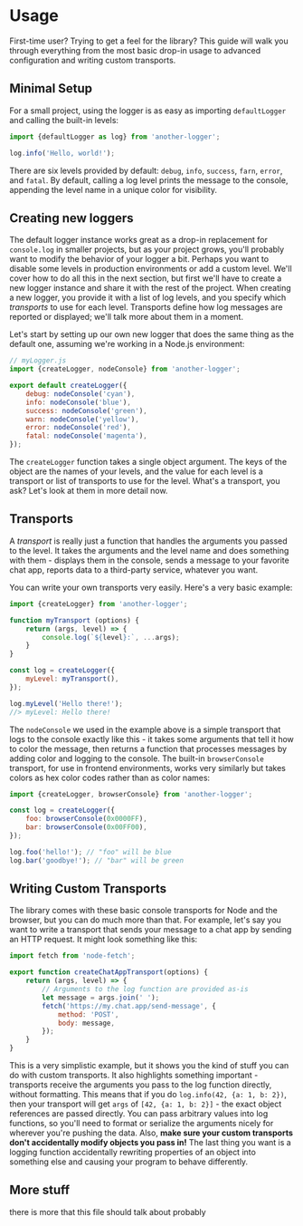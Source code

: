 # Usage

First-time user? Trying to get a feel for the library? This guide will walk you through everything from the most basic drop-in usage to advanced configuration and writing custom transports.

## Minimal Setup

For a small project, using the logger is as easy as importing `defaultLogger` and calling the built-in levels:

```js
import {defaultLogger as log} from 'another-logger';

log.info('Hello, world!');
```

There are six levels provided by default: `debug`, `info`, `success`, `farn`, `error`, and `fatal`. By default, calling a log level prints the message to the console, appending the level name in a unique color for visibility.

## Creating new loggers

The default logger instance works great as a drop-in replacement for `console.log` in smaller projects, but as your project grows, you'll probably want to modify the behavior of your logger a bit. Perhaps you want to disable some levels in production environments or add a custom level. We'll cover how to do all this in the next section, but first we'll have to create a new logger instance and share it with the rest of the project. When creating a new logger, you provide it with a list of log levels, and you specify which *transports* to use for each level. Transports define how log messages are reported or displayed; we'll talk more about them in a moment.

Let's start by setting up our own new logger that does the same thing as the default one, assuming we're working in a Node.js environment:

```js
// myLogger.js
import {createLogger, nodeConsole} from 'another-logger';

export default createLogger({
	debug: nodeConsole('cyan'),
	info: nodeConsole('blue'),
	success: nodeConsole('green'),
	warn: nodeConsole('yellow'),
	error: nodeConsole('red'),
	fatal: nodeConsole('magenta'),
});
```

The `createLogger` function takes a single object argument. The keys of the object are the names of your levels, and the value for each level is a transport or list of transports to use for the level. What's a transport, you ask? Let's look at them in more detail now.

## Transports

A *transport* is really just a function that handles the arguments you passed to the level. It takes the arguments and the level name and does something with them - displays them in the console, sends a message to your favorite chat app, reports data to a third-party service, whatever you want.

You can write your own transports very easily. Here's a very basic example:

```js
import {createLogger} from 'another-logger';

function myTransport (options) {
	return (args, level) => {
		console.log(`${level}:`, ...args);
	}
}

const log = createLogger({
	myLevel: myTransport(),
});

log.myLevel('Hello there!');
//> myLevel: Hello there!
```

The `nodeConsole` we used in the example above is a simple transport that logs to the console exactly like this - it takes some arguments that tell it how to color the message, then returns a function that processes messages by adding color and logging to the console. The built-in `browserConsole` transport, for use in frontend environments, works very similarly but takes colors as hex color codes rather than as color names:

```js
import {createLogger, browserConsole} from 'another-logger';

const log = createLogger({
	foo: browserConsole(0x0000FF),
	bar: browserConsole(0x00FF00),
});

log.foo('hello!'); // "foo" will be blue
log.bar('goodbye!'); // "bar" will be green
```

## Writing Custom Transports

The library comes with these basic console transports for Node and the browser, but you can do much more than that. For example, let's say you want to write a transport that sends your message to a chat app by sending an HTTP request. It might look something like this:

```js
import fetch from 'node-fetch';

export function createChatAppTransport(options) {
	return (args, level) => {
		// Arguments to the log function are provided as-is
		let message = args.join(' ');
		fetch('https://my.chat.app/send-message', {
			method: 'POST',
			body: message,
		});
	}
}
```

This is a very simplistic example, but it shows you the kind of stuff you can do with custom transports. It also highlights something important - transports receive the arguments you pass to the log function directly, without formatting. This means that if you do `log.info(42, {a: 1, b: 2})`, then your transport will get `args` of `[42, {a: 1, b: 2}]` - the exact object references are passed directly. You can pass arbitrary values into log functions, so you'll need to format or serialize the arguments nicely for wherever you're pushing the data. Also, **make sure your custom transports don't accidentally modify objects you pass in!** The last thing you want is a logging function accidentally rewriting properties of an object into something else and causing your program to behave differently.

## More stuff

there is more that this file should talk about probably
